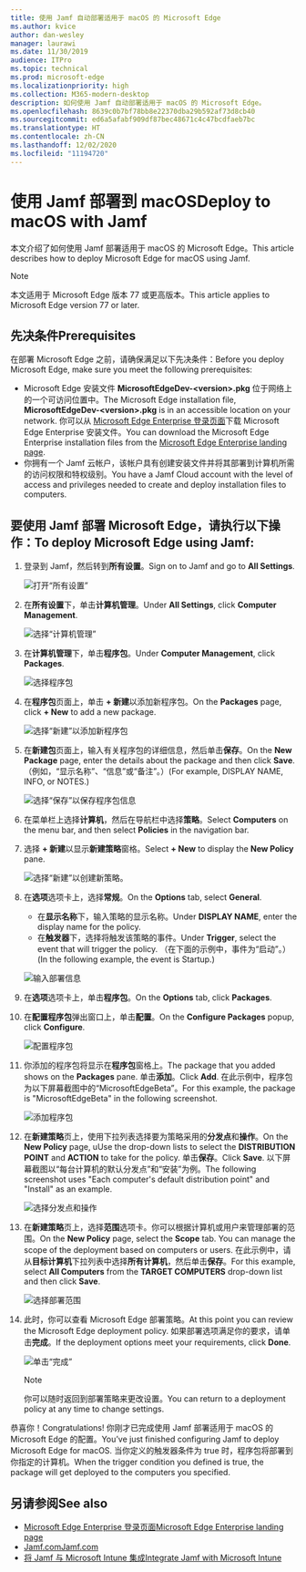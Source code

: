 ```yaml
---
title: 使用 Jamf 自动部署适用于 macOS 的 Microsoft Edge
ms.author: kvice
author: dan-wesley
manager: laurawi
ms.date: 11/30/2019
audience: ITPro
ms.topic: technical
ms.prod: microsoft-edge
ms.localizationpriority: high
ms.collection: M365-modern-desktop
description: 如何使用 Jamf 自动部署适用于 macOS 的 Microsoft Edge。
ms.openlocfilehash: 8639c0b7bf78bb8e22370dba29b592af73d8cb40
ms.sourcegitcommit: ed6a5afabf909df87bec48671c4c47bcdfaeb7bc
ms.translationtype: HT
ms.contentlocale: zh-CN
ms.lasthandoff: 12/02/2020
ms.locfileid: "11194720"
---
```

# <span data-ttu-id="02ec1-103">使用 Jamf 部署到 macOS</span><span class="sxs-lookup"><span data-stu-id="02ec1-103">Deploy to macOS with Jamf</span></span>

<span data-ttu-id="02ec1-104">本文介绍了如何使用 Jamf 部署适用于 macOS 的 Microsoft Edge。</span><span class="sxs-lookup"><span data-stu-id="02ec1-104">This article describes how to deploy Microsoft Edge for macOS using Jamf.</span></span>

> [!NOTE]
> <span data-ttu-id="02ec1-105">本文适用于 Microsoft Edge 版本 77 或更高版本。</span><span class="sxs-lookup"><span data-stu-id="02ec1-105">This article applies to Microsoft Edge version 77 or later.</span></span>

## <span data-ttu-id="02ec1-106">先决条件</span><span class="sxs-lookup"><span data-stu-id="02ec1-106">Prerequisites</span></span>

<span data-ttu-id="02ec1-107">在部署 Microsoft Edge 之前，请确保满足以下先决条件：</span><span class="sxs-lookup"><span data-stu-id="02ec1-107">Before you deploy Microsoft Edge, make sure you meet the following prerequisites:</span></span>

- <span data-ttu-id="02ec1-108">Microsoft Edge 安装文件 **MicrosoftEdgeDev-\<version\>.pkg** 位于网络上的一个可访问位置中。</span><span class="sxs-lookup"><span data-stu-id="02ec1-108">The Microsoft Edge installation file,  **MicrosoftEdgeDev-\<version\>.pkg** is in an accessible location on your network.</span></span> <span data-ttu-id="02ec1-109">你可以从 [Microsoft Edge Enterprise 登录页面](https://aka.ms/EdgeEnterprise)下载 Microsoft Edge Enterprise 安装文件。</span><span class="sxs-lookup"><span data-stu-id="02ec1-109">You can download the Microsoft Edge Enterprise installation files from the [Microsoft Edge Enterprise landing page](https://aka.ms/EdgeEnterprise).</span></span>
- <span data-ttu-id="02ec1-110">你拥有一个 Jamf 云帐户，该帐户具有创建安装文件并将其部署到计算机所需的访问权限和特权级别。</span><span class="sxs-lookup"><span data-stu-id="02ec1-110">You have a Jamf Cloud account with the level of access and privileges needed to create and deploy installation files to computers.</span></span>

## <span data-ttu-id="02ec1-111">要使用 Jamf 部署 Microsoft Edge，请执行以下操作：</span><span class="sxs-lookup"><span data-stu-id="02ec1-111">To deploy Microsoft Edge using Jamf:</span></span>

1. <span data-ttu-id="02ec1-112">登录到 Jamf，然后转到**所有设置**。</span><span class="sxs-lookup"><span data-stu-id="02ec1-112">Sign on to Jamf and go to **All Settings**.</span></span>

    ![打开“所有设置”](./media/mac-deploy/jamf-dash-main-open-settings.png)

2. <span data-ttu-id="02ec1-114">在**所有设置**下，单击**计算机管理**。</span><span class="sxs-lookup"><span data-stu-id="02ec1-114">Under **All Settings**, click **Computer Management**.</span></span>

    ![选择“计算机管理”](./media/mac-deploy/jamf-all-settings-computer-mgmt.png)

3. <span data-ttu-id="02ec1-116">在**计算机管理**下，单击**程序包**。</span><span class="sxs-lookup"><span data-stu-id="02ec1-116">Under **Computer Management**, click **Packages**.</span></span>

    ![选择程序包](./media/mac-deploy/jamf-all-settings-computer-mgmt-pkgs.png)

4. <span data-ttu-id="02ec1-118">在**程序包**页面上，单击 **+ 新建**以添加新程序包。</span><span class="sxs-lookup"><span data-stu-id="02ec1-118">On the **Packages** page, click **+ New** to add a new package.</span></span>

    ![选择“新建”以添加新程序包](./media/mac-deploy/jamf-all-settings-computer-mgmt-new-pkg.png)

5. <span data-ttu-id="02ec1-120">在**新建包**页面上，输入有关程序包的详细信息，然后单击**保存**。</span><span class="sxs-lookup"><span data-stu-id="02ec1-120">On the **New Package** page, enter the details about the package and then click **Save**.</span></span> <span data-ttu-id="02ec1-121">（例如，“显示名称”、“信息”或“备注”。）</span><span class="sxs-lookup"><span data-stu-id="02ec1-121">(For example, DISPLAY NAME, INFO, or NOTES.)</span></span>

    ![选择“保存”以保存程序包信息](./media/mac-deploy/jamf-all-settings-computer-mgmt-save-pkg-info.png)

6. <span data-ttu-id="02ec1-123">在菜单栏上选择**计算机**，然后在导航栏中选择**策略**。</span><span class="sxs-lookup"><span data-stu-id="02ec1-123">Select **Computers** on the menu bar, and then select **Policies** in the navigation bar.</span></span>

7. <span data-ttu-id="02ec1-124">选择 **+ 新建**以显示**新建策略**窗格。</span><span class="sxs-lookup"><span data-stu-id="02ec1-124">Select **+ New** to display the **New Policy** pane.</span></span>

    ![选择“新建”以创建新策略。](./media/mac-deploy/jamf-all-settings-computer-new-policy.png)

8. <span data-ttu-id="02ec1-126">在**选项**选项卡上，选择**常规**。</span><span class="sxs-lookup"><span data-stu-id="02ec1-126">On the **Options** tab, select **General**.</span></span>

    - <span data-ttu-id="02ec1-127">在**显示名称**下，输入策略的显示名称。</span><span class="sxs-lookup"><span data-stu-id="02ec1-127">Under **DISPLAY NAME**, enter the display name for the policy.</span></span>
    - <span data-ttu-id="02ec1-128">在**触发器**下，选择将触发该策略的事件。</span><span class="sxs-lookup"><span data-stu-id="02ec1-128">Under **Trigger**, select the event that will trigger the policy.</span></span> <span data-ttu-id="02ec1-129">（在下面的示例中，事件为“启动”。）</span><span class="sxs-lookup"><span data-stu-id="02ec1-129">(In the following example, the event is Startup.)</span></span>

    ![输入部署信息](./media/mac-deploy/jamf-all-settings-computer-cfg-policy.png)

9. <span data-ttu-id="02ec1-131">在**选项**选项卡上，单击**程序包**。</span><span class="sxs-lookup"><span data-stu-id="02ec1-131">On the **Options** tab, click **Packages**.</span></span>

10. <span data-ttu-id="02ec1-132">在**配置程序包**弹出窗口上，单击**配置**。</span><span class="sxs-lookup"><span data-stu-id="02ec1-132">On the **Configure Packages** popup, click **Configure**.</span></span>

    ![配置程序包](./media/mac-deploy/jamf-all-settings-computer-policy-pkg-configure.png)

11. <span data-ttu-id="02ec1-134">你添加的程序包将显示在**程序包**窗格上。</span><span class="sxs-lookup"><span data-stu-id="02ec1-134">The package that you added shows on the **Packages** pane.</span></span> <span data-ttu-id="02ec1-135">单击**添加**。</span><span class="sxs-lookup"><span data-stu-id="02ec1-135">Click **Add**.</span></span> <span data-ttu-id="02ec1-136">在此示例中，程序包为以下屏幕截图中的“MicrosoftEdgeBeta”。</span><span class="sxs-lookup"><span data-stu-id="02ec1-136">For this example, the package is "MicrosoftEdgeBeta" in the following screenshot.</span></span>

    ![添加程序包](./media/mac-deploy/jamf-all-settings-computer-policy-pkg-add-beta.png)

12. <span data-ttu-id="02ec1-138">在**新建策略**页上，使用下拉列表选择要为策略采用的**分发点**和**操作**。</span><span class="sxs-lookup"><span data-stu-id="02ec1-138">On the **New Policy** page, uUse the drop-down lists to select the **DISTRIBUTION POINT** and **ACTION** to take for the policy.</span></span> <span data-ttu-id="02ec1-139">单击**保存**。</span><span class="sxs-lookup"><span data-stu-id="02ec1-139">Click **Save**.</span></span> <span data-ttu-id="02ec1-140">以下屏幕截图以“每台计算机的默认分发点”和“安装”为例。</span><span class="sxs-lookup"><span data-stu-id="02ec1-140">The following screenshot uses "Each computer's default distribution point" and "Install" as an example.</span></span>

    ![选择分发点和操作](./media/mac-deploy/jamf-all-settings-computer-mgmt-pkg-cfg-distro.png)

13. <span data-ttu-id="02ec1-142">在**新建策略**页上，选择**范围**选项卡。你可以根据计算机或用户来管理部署的范围。</span><span class="sxs-lookup"><span data-stu-id="02ec1-142">On the **New Policy** page, select the **Scope** tab. You can manage the scope of the deployment based on computers or users.</span></span> <span data-ttu-id="02ec1-143">在此示例中，请从**目标计算机**下拉列表中选择**所有计算机**，然后单击**保存**。</span><span class="sxs-lookup"><span data-stu-id="02ec1-143">For this example, select **All Computers** from the **TARGET COMPUTERS** drop-down list and then click **Save**.</span></span>

    ![选择部署范围](./media/mac-deploy/jamf-all-settings-computer-mgmt-add-target.png)

14. <span data-ttu-id="02ec1-145">此时，你可以查看 Microsoft Edge 部署策略。</span><span class="sxs-lookup"><span data-stu-id="02ec1-145">At this point you can review the Microsoft Edge deployment policy.</span></span> <span data-ttu-id="02ec1-146">如果部署选项满足你的要求，请单击**完成**。</span><span class="sxs-lookup"><span data-stu-id="02ec1-146">If the deployment options meet your requirements, click **Done**.</span></span>

    ![单击“完成”](./media/mac-deploy/jamf-all-settings-computer-mgmt-finish-add-deployment.png)

    > [!NOTE]
    > <span data-ttu-id="02ec1-148">你可以随时返回到部署策略来更改设置。</span><span class="sxs-lookup"><span data-stu-id="02ec1-148">You can return to a deployment policy at any time to change settings.</span></span>

<span data-ttu-id="02ec1-149">恭喜你！</span><span class="sxs-lookup"><span data-stu-id="02ec1-149">Congratulations!</span></span> <span data-ttu-id="02ec1-150">你刚才已完成使用 Jamf 部署适用于 macOS 的 Microsoft Edge 的配置。</span><span class="sxs-lookup"><span data-stu-id="02ec1-150">You’ve just finished configuring Jamf to deploy Microsoft Edge for macOS.</span></span> <span data-ttu-id="02ec1-151">当你定义的触发器条件为 true 时，程序包将部署到你指定的计算机。</span><span class="sxs-lookup"><span data-stu-id="02ec1-151">When the trigger condition you defined is true, the package will get deployed to the computers you specified.</span></span>

## <span data-ttu-id="02ec1-152">另请参阅</span><span class="sxs-lookup"><span data-stu-id="02ec1-152">See also</span></span>

- [<span data-ttu-id="02ec1-153">Microsoft Edge Enterprise 登录页面</span><span class="sxs-lookup"><span data-stu-id="02ec1-153">Microsoft Edge Enterprise landing page</span></span>](https://aka.ms/EdgeEnterprise)
- [<span data-ttu-id="02ec1-154">Jamf.com</span><span class="sxs-lookup"><span data-stu-id="02ec1-154">Jamf.com</span></span>](https://www.jamf.com/)
- [<span data-ttu-id="02ec1-155">将 Jamf 与 Microsoft Intune 集成</span><span class="sxs-lookup"><span data-stu-id="02ec1-155">Integrate Jamf with Microsoft Intune</span></span>](https://docs.microsoft.com/intune/conditional-access-integrate-jamf)
